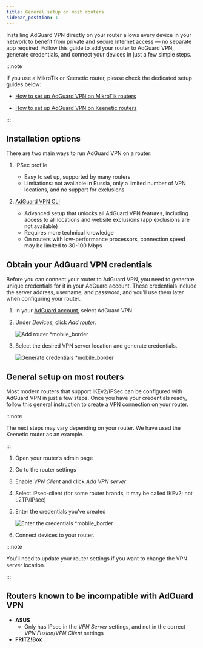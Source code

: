 ```yaml
---
title: General setup on most routers
sidebar_position: 1
---
```


Installing AdGuard VPN directly on your router allows every device in your network to benefit from private and secure Internet access — no separate app required. Follow this guide to add your router to AdGuard VPN, generate credentials, and connect your devices in just a few simple steps.

:::note

If you use a MikroTik or Keenetic router, please check the dedicated setup guides below:

- [How to set up AdGuard VPN on MikroTik routers](/docs/adguard-vpn-for-routers/installation/mikrotik.md)

- [How to set up AdGuard VPN on Keenetic routers](/docs/adguard-vpn-for-routers/installation/keenetic.md)

:::

## Installation options

There are two main ways to run AdGuard VPN on a router:

1. IPSec profile

    - Easy to set up, supported by many routers
    - Limitations: not available in Russia, only a limited number of VPN locations, and no support for exclusions

1. [AdGuard VPN CLI](/adguard-vpn-for-linux/setting-up-on-a-router)

    - Advanced setup that unlocks all AdGuard VPN features, including access to all locations and website exclusions (app exclusions are not available)
    - Requires more technical knowledge
    - On routers with low-performance processors, connection speed may be limited to 30-100 Mbps

## Obtain your AdGuard VPN credentials

Before you can connect your router to AdGuard VPN, you need to generate unique credentials for it in your AdGuard account. These credentials include the server address, username, and password, and you’ll use them later when configuring your router.

1. In your [AdGuard account](https://auth.adguardaccount.com/login.html), select AdGuard VPN.
1. Under *Devices*, click *Add router*.

    ![Add router *mobile_border](https://cdn.adguardvpn.com/content/kb/vpn/general/2_year.jpg)

1. Select the desired VPN server location and generate credentials.

    ![Generate credentials *mobile_border](https://cdn.adguardvpn.com/content/kb/vpn/general/configure_router.png)

## General setup on most routers

Most modern routers that support IKEv2/IPSec can be configured with AdGuard VPN in just a few steps. Once you have your credentials ready, follow this general instruction to create a VPN connection on your router.

:::note

The next steps may vary depending on your router. We have used the Keenetic router as an example.

:::

1. Open your router’s admin page
1. Go to the router settings
1. Enable *VPN Client* and click *Add VPN server*
1. Select IPsec-client (for some router brands, it may be called IKEv2; not L2TP/IPsec)
1. Enter the credentials you’ve created

    ![Enter the credentials *mobile_border](https://cdn.adguardvpn.com/content/kb/vpn/general/vpn_connection.jpg)

1. Connect devices to your router.

:::note

You’ll need to update your router settings if you want to change the VPN server location.

:::

## Routers known to be incompatible with AdGuard VPN

- **ASUS**
    - Only has IPsec in the *VPN Server* settings, and not in the correct *VPN Fusion*/*VPN Client* settings
- **FRITZ!Box**
